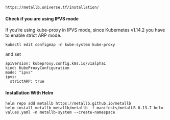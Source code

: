 `https://metallb.universe.tf/installation/`

#### Check if you are using IPVS mode
If you’re using kube-proxy in IPVS mode, since Kubernetes v1.14.2 you have to enable strict ARP mode.

```
kubectl edit configmap -n kube-system kube-proxy           
```

and set

```
apiVersion: kubeproxy.config.k8s.io/v1alpha1
kind: KubeProxyConfiguration
mode: "ipvs"
ipvs:
  strictARP: true
```

#### Installation With Helm
```
helm repo add metallb https://metallb.github.io/metallb
helm install metallb metallb/metallb -f manifests/metalLB-0.13.7-helm-values.yaml -n metallb-system --create-namespace
```
